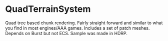 # QuadTerrainSystem

Quad tree based chunk rendering.  Fairly straight forward and similar to what you find in most engines/AAA games.  Includes a set of patch meshes.  Depends on Burst but not ECS.  Sample was made in HDRP.  
